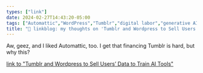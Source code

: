 ```yaml
---
types: ["link"]
date: 2024-02-27T14:43:20-05:00
tags: ["Automattic","WordPress","Tumblr","digital labor","generative AI"]
title: "🔗 linkblog: my thoughts on 'Tumblr and Wordpress to Sell Users’ Data to Train AI Tools'"
---
```

Aw, geez, and I liked Automattic, too. I get that financing Tumblr is hard, but why this?

[link to "Tumblr and Wordpress to Sell Users’ Data to Train AI Tools"](https://www.404media.co/tumblr-and-wordpress-to-sell-users-data-to-train-ai-tools/)
